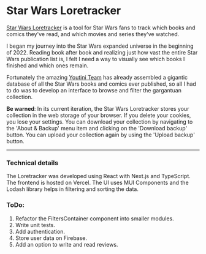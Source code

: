 # Star Wars Loretracker

[Star Wars Loretracker](https://star-wars-loretracker.vercel.app/) is a tool for Star Wars fans to track which books and comics they've read, and which movies and series they've watched.

I began my journey into the Star Wars expanded universe in the beginning of 2022. Reading book after book and realizing just how vast the entire Star Wars publication list is, I felt I need a way to visually see which books I finished and which ones remain.

Fortunately the amazing [Youtini Team](https://youtini.com) has already assembled a gigantic database of all the Star Wars books and comics ever published, so all I had to do was to develop an interface to browse and filter the gargantuan collection.

**Be warned**: In its current iteration, the Star Wars Loretracker stores your collection in the web storage of your browser. If you delete your cookies, you lose your settings. You can download your collection by navigating to the 'About & Backup' menu item and clicking on the 'Download backup' button. You can upload your collection again by using the 'Upload backup' button.

---

### Technical details

The Loretracker was developed using React with Next.js and TypeScript. The frontend is hosted on Vercel. The UI uses MUI Components and the Lodash library helps in filtering and sorting the data.

### ToDo:

1. Refactor the FiltersContainer component into smaller modules.
2. Write unit tests.
3. Add authentication.
4. Store user data on Firebase.
5. Add an option to write and read reviews.
